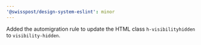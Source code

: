 ```yaml
---
'@swisspost/design-system-eslint': minor
---
```


Added the automigration rule to update the HTML class `h-visibilityhidden` to `visibility-hidden`.
